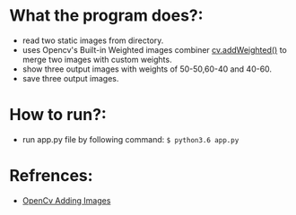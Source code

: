 What the program does?:
=============
* read two static images from directory.
* uses Opencv's Built-in Weighted images combiner [cv.addWeighted()](https://docs.opencv.org/3.4.3/d2/de8/group__core__array.html#gafafb2513349db3bcff51f54ee5592a19) to merge two images with custom weights.
* show three output images with weights of 50-50,60-40 and 40-60.
* save three output images.

How to run?:
=============
* run app.py file by following command: `$ python3.6 app.py`

Refrences:
=============
* [OpenCv Adding Images](https://docs.opencv.org/3.4.3/d5/dc4/tutorial_adding_images.html)